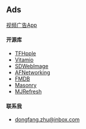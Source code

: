 Ads
---
[视频广告App](http://www.adzop.com/)

#### 开源库

* [TFHpple]() 
* [Vitamio]() 
* [SDWebImage]() 
* [AFNetworking]() 
* [FMDB]()
* [Masonry]()
* [MJRefresh]()

#### 联系我

* [dongfang.zhu@inbox.com]()
